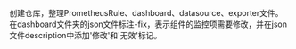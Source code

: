 创建仓库，整理PrometheusRule、dashboard、datasource、exporter文件。  
在dashboard文件夹的json文件标注-fix，表示组件的监控项需要修改，并在json文件description中添加'修改'和'无效'标记。